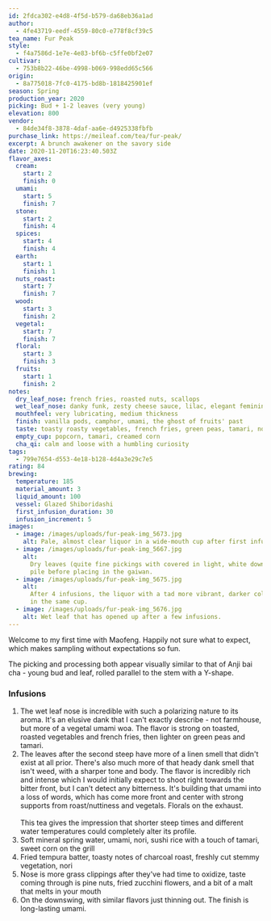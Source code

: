 ```yaml
---
id: 2fdca302-e4d8-4f5d-b579-da68eb36a1ad
author:
  - 4fe43719-eedf-4559-80c0-e778f8cf39c5
tea_name: Fur Peak
style:
  - f4a7586d-1e7e-4e83-bf6b-c5ffe0bf2e07
cultivar:
  - 753b8b22-46be-4998-b069-998edd65c566
origin:
  - 8a775018-7fc0-4175-bd8b-1818425901ef
season: Spring
production_year: 2020
picking: Bud + 1-2 leaves (very young)
elevation: 800
vendor:
  - 84de34f8-3878-4daf-aa6e-d4925338fbfb
purchase_link: https://meileaf.com/tea/fur-peak/
excerpt: A brunch awakener on the savory side
date: 2020-11-20T16:23:40.503Z
flavor_axes:
  cream:
    start: 2
    finish: 0
  umami:
    start: 5
    finish: 7
  stone:
    start: 2
    finish: 4
  spices:
    start: 4
    finish: 4
  earth:
    start: 1
    finish: 1
  nuts_roast:
    start: 7
    finish: 7
  wood:
    start: 3
    finish: 2
  vegetal:
    start: 7
    finish: 7
  floral:
    start: 3
    finish: 3
  fruits:
    start: 1
    finish: 2
notes:
  dry_leaf_nose: french fries, roasted nuts, scallops
  wet_leaf_nose: danky funk, zesty cheese sauce, lilac, elegant feminine perfume
  mouthfeel: very lubricating, medium thickness
  finish: vanilla pods, camphor, umami, the ghost of fruits' past
  taste: toasty roasty vegetables, french fries, green peas, tamari, nori
  empty_cup: popcorn, tamari, creamed corn
  cha_qi: calm and loose with a humbling curiosity
tags:
  - 799e7654-d553-4e18-b128-4d4a3e29c7e5
rating: 84
brewing:
  temperature: 185
  material_amount: 3
  liquid_amount: 100
  vessel: Glazed Shiboridashi
  first_infusion_duration: 30
  infusion_increment: 5
images:
  - image: /images/uploads/fur-peak-img_5673.jpg
    alt: Pale, almost clear liquor in a wide-mouth cup after first infusion.
  - image: /images/uploads/fur-peak-img_5667.jpg
    alt:
      Dry leaves (quite fine pickings with covered in light, white downey) in a
      pile before placing in the gaiwan.
  - image: /images/uploads/fur-peak-img_5675.jpg
    alt:
      After 4 infusions, the liquor with a tad more vibrant, darker color. Still
      in the same cup.
  - image: /images/uploads/fur-peak-img_5676.jpg
    alt: Wet leaf that has opened up after a few infusions.
---
```


Welcome to my first time with Maofeng. Happily not sure what to expect, which makes sampling without expectations so fun.

The picking and processing both appear visually similar to that of Anji bai cha - young bud and leaf, rolled parallel to the stem with a Y-shape.

### Infusions

1. The wet leaf nose is incredible with such a polarizing nature to its aroma. It's an elusive dank that I can't exactly describe - not farmhouse, but more of a vegetal umami woa. The flavor is strong on toasted, roasted vegetables and french fries, then lighter on green peas and tamari.
2. The leaves after the second steep have more of a linen smell that didn't exist at all prior. There's also much more of that heady dank smell that isn't weed, with a sharper tone and body. The flavor is incredibly rich and intense which I would initially expect to shoot right towards the bitter front, but I can't detect any bitterness. It's building that umami into a loss of words, which has come more front and center with strong supports from roast/nuttiness and vegetals. Florals on the exhaust.\
   \
   This tea gives the impression that shorter steep times and different water temperatures could completely alter its profile.
3. Soft mineral spring water, umami, nori, sushi rice with a touch of tamari, sweet corn on the grill
4. Fried tempura batter, toasty notes of charcoal roast, freshly cut stemmy vegetation, nori
5. Nose is more grass clippings after they've had time to oxidize, taste coming through is pine nuts, fried zucchini flowers, and a bit of a malt that melts in your mouth
6. On the downswing, with similar flavors just thinning out. The finish is long-lasting umami.
